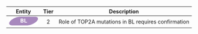 |Entity|Tier|Description              |
|:----:|:----:|------------------------------|
|![BL](images/icons/BL_tier2.png) | 2 | Role of TOP2A mutations in BL requires confirmation|
